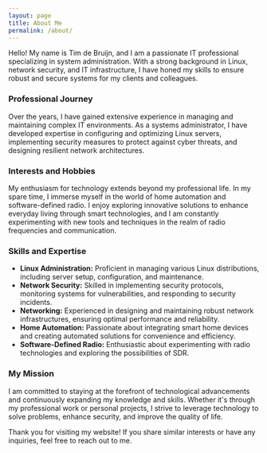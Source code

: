 ```yaml
---
layout: page
title: About Me
permalink: /about/
---
```


Hello! My name is Tim de Bruijn, and I am a passionate IT professional specializing in system administration. With a strong background in Linux, network security, and IT infrastructure, I have honed my skills to ensure robust and secure systems for my clients and colleagues.

### Professional Journey

Over the years, I have gained extensive experience in managing and maintaining complex IT environments. As a systems administrator, I have developed expertise in configuring and optimizing Linux servers, implementing security measures to protect against cyber threats, and designing resilient network architectures.

### Interests and Hobbies

My enthusiasm for technology extends beyond my professional life. In my spare time, I immerse myself in the world of home automation and software-defined radio. I enjoy exploring innovative solutions to enhance everyday living through smart technologies, and I am constantly experimenting with new tools and techniques in the realm of radio frequencies and communication.

### Skills and Expertise

- **Linux Administration:** Proficient in managing various Linux distributions, including server setup, configuration, and maintenance.
- **Network Security:** Skilled in implementing security protocols, monitoring systems for vulnerabilities, and responding to security incidents.
- **Networking:** Experienced in designing and maintaining robust network infrastructures, ensuring optimal performance and reliability.
- **Home Automation:** Passionate about integrating smart home devices and creating automated solutions for convenience and efficiency.
- **Software-Defined Radio:** Enthusiastic about experimenting with radio technologies and exploring the possibilities of SDR.

### My Mission

I am committed to staying at the forefront of technological advancements and continuously expanding my knowledge and skills. Whether it's through my professional work or personal projects, I strive to leverage technology to solve problems, enhance security, and improve the quality of life.

Thank you for visiting my website! If you share similar interests or have any inquiries, feel free to reach out to me.

